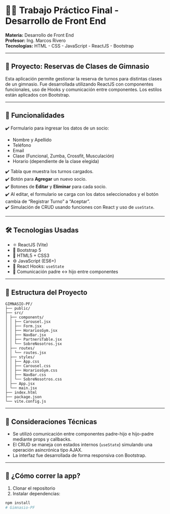 # 🏋️‍♂️ Trabajo Práctico Final - Desarrollo de Front End

**Materia:** Desarrollo de Front End  
**Profesor:** Ing. Marcos Rivero  
**Tecnologías:** HTML - CSS - JavaScript - ReactJS - Bootstrap

---

## 📌 Proyecto: Reservas de Clases de Gimnasio

Esta aplicación permite gestionar la reserva de turnos para distintas clases de un gimnasio. Fue desarrollada utilizando ReactJS con componentes funcionales, uso de Hooks y comunicación entre componentes. Los estilos están aplicados con Bootstrap.

---

## 🎯 Funcionalidades

✔️ Formulario para ingresar los datos de un socio:  
- Nombre y Apellido  
- Teléfono  
- Email  
- Clase (Funcional, Zumba, Crossfit, Musculación)  
- Horario (dependiente de la clase elegida)

✔️ Tabla que muestra los turnos cargados.  
✔️ Botón para **Agregar** un nuevo socio.  
✔️ Botones de **Editar** y **Eliminar** para cada socio.  
✔️ Al editar, el formulario se carga con los datos seleccionados y el botón cambia de “Registrar Turno” a “Aceptar”.  
✔️ Simulación de CRUD usando funciones con React y uso de `useState`.

---

## 🛠️ Tecnologías Usadas

- ⚛️ ReactJS (Vite)
- 💅 Bootstrap 5
- 🎯 HTML5 + CSS3
- ⚙️ JavaScript (ES6+)
- 🎣 React Hooks: `useState`
- 📡 Comunicación padre ↔ hijo entre componentes

---

## 📁 Estructura del Proyecto
```
GIMNASIO-PF/
├── public/
├── src/
│ ├── components/
│ │ ├── Carousel.jsx
│ │ ├── Form.jsx
│ │ ├── HorariosGym.jsx
│ │ ├── NavBar.jsx
│ │ ├── PartnersTable.jsx
│ │ └── SobreNosotros.jsx
│ ├── routes/
│ │ └── routes.jsx
│ ├── styles/
│ │ ├── App.css
│ │ ├── Carousel.css
│ │ ├── HorariosGym.css
│ │ ├── NavBar.css
│ │ └── SobreNosotros.css
│ ├── App.jsx
│ └── main.jsx
├── index.html
├── package.json
└── vite.config.js
```
---

## 🧠 Consideraciones Técnicas

- Se utilizó comunicación entre componentes padre-hijo e hijo-padre mediante props y callbacks.
- El CRUD se maneja con estados internos (`useState`) simulando una operación asincrónica tipo AJAX.
- La interfaz fue desarrollada de forma responsiva con Bootstrap.

---

## 🚀 ¿Cómo correr la app?

1. Clonar el repositorio
2. Instalar dependencias:

```bash
npm install
# Gimnasio-PF
